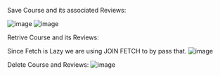 Save Course and its associated Reviews:

![image](https://github.com/user-attachments/assets/d91b3aff-13b4-4d4d-a382-32c7fa1500d4)
![image](https://github.com/user-attachments/assets/05a89039-776d-4c53-b9d8-888886e58009)

Retrive Course and its Reviews:

Since Fetch is Lazy we are using JOIN FETCH to by pass that.
![image](https://github.com/user-attachments/assets/849615f6-73f3-430b-8475-1c0005f9d816)


Delete Course and Reviews:
![image](https://github.com/user-attachments/assets/54623382-9fe4-4c8a-bc70-05ac46c9c823)
